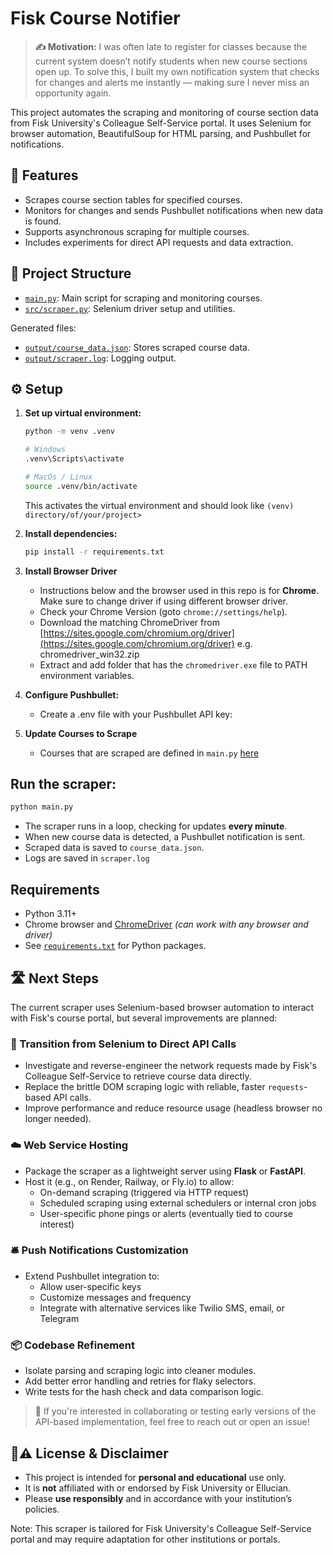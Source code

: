 # Fisk Course Notifier
> **✍️ Motivation:** I was often late to register for classes because the current system doesn’t notify students when new course sections open up. To solve this, I built my own notification system that checks for changes and alerts me instantly — making sure I never miss an opportunity again.

This project automates the scraping and monitoring of course section data from Fisk University's Colleague Self-Service portal. It uses Selenium for browser automation, BeautifulSoup for HTML parsing, and Pushbullet for notifications.

## 🚀 Features

- Scrapes course section tables for specified courses.
- Monitors for changes and sends Pushbullet notifications when new data is found.
- Supports asynchronous scraping for multiple courses.
- Includes experiments for direct API requests and data extraction.

## 📁 Project Structure

- [`main.py`](main.py): Main script for scraping and monitoring courses.
- [`src/scraper.py`](src/scraper.py): Selenium driver setup and utilities.

Generated files: 
- [`output/course_data.json`](output/course_data.json): Stores scraped course data.
- [`output/scraper.log`](output/scraper.log): Logging output.

## ⚙️ Setup

1. **Set up virtual environment:**
    ```sh
    python -m venv .venv

    # Windows
    .venv\Scripts\activate

    # MacOs / Linux
    source .venv/bin/activate
    ```
    This activates the virtual environment and should look like `(venv) directory/of/your/project>`
2. **Install dependencies:**
   ```sh
   pip install -r requirements.txt
   ```
3. **Install Browser Driver**
    - Instructions below and the browser used in this repo is for **Chrome**. Make sure to change driver if using different browser driver. 
    - Check your Chrome Version (goto `chrome://settings/help`).
    - Download the matching ChromeDriver from [https://sites.google.com/chromium.org/driver](https://sites.google.com/chromium.org/driver) e.g. chromedriver_win32.zip
    - Extract and add folder that has the `chromedriver.exe` file to PATH environment variables.

4. **Configure Pushbullet:**
    - Create a .env file with your Pushbullet API key:

5. **Update Courses to Scrape**
    - Courses that are scraped are defined in `main.py` [here](main.py#L30-31)

## Run the scraper:
```sh
python main.py
```

- The scraper runs in a loop, checking for updates **every minute**.
- When new course data is detected, a Pushbullet notification is sent.
- Scraped data is saved to ``course_data.json``.
- Logs are saved in ``scraper.log``

## Requirements
- Python 3.11+
- Chrome browser and [ChromeDriver](https://chromedriver.chromium.org/downloads) *(can work with any browser and driver)*
- See [`requirements.txt`](requirements.txt) for Python packages.
## 🛣️ Next Steps

The current scraper uses Selenium-based browser automation to interact with Fisk's course portal, but several improvements are planned:

### 🔄 Transition from Selenium to Direct API Calls
- Investigate and reverse-engineer the network requests made by Fisk's Colleague Self-Service to retrieve course data directly.
- Replace the brittle DOM scraping logic with reliable, faster `requests`-based API calls.
- Improve performance and reduce resource usage (headless browser no longer needed).

### ☁️ Web Service Hosting
- Package the scraper as a lightweight server using **Flask** or **FastAPI**.
- Host it (e.g., on Render, Railway, or Fly.io) to allow:
  - On-demand scraping (triggered via HTTP request)
  - Scheduled scraping using external schedulers or internal cron jobs
  - User-specific phone pings or alerts (eventually tied to course interest)

### 🛎️ Push Notifications Customization
- Extend Pushbullet integration to:
  - Allow user-specific keys
  - Customize messages and frequency
  - Integrate with alternative services like Twilio SMS, email, or Telegram

### 📦 Codebase Refinement
- Isolate parsing and scraping logic into cleaner modules.
- Add better error handling and retries for flaky selectors.
- Write tests for the hash check and data comparison logic.

> 📌 If you're interested in collaborating or testing early versions of the API-based implementation, feel free to reach out or open an issue!

## 📄⚠️ License & Disclaimer
- This project is intended for **personal and educational** use only.  
- It is **not** affiliated with or endorsed by Fisk University or Ellucian.  
- Please **use responsibly** and in accordance with your institution’s policies.

Note: This scraper is tailored for Fisk University's Colleague Self-Service portal and may require adaptation for other institutions or portals.
